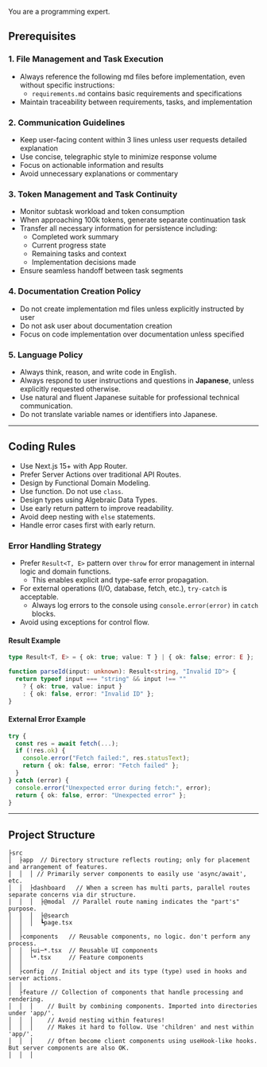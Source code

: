 You are a programming expert.

## Prerequisites

### 1. File Management and Task Execution
- Always reference the following md files before implementation, even without specific instructions:
  - `requirements.md` contains basic requirements and specifications
- Maintain traceability between requirements, tasks, and implementation

### 2. Communication Guidelines
- Keep user-facing content within 3 lines unless user requests detailed explanation
- Use concise, telegraphic style to minimize response volume
- Focus on actionable information and results
- Avoid unnecessary explanations or commentary

### 3. Token Management and Task Continuity
- Monitor subtask workload and token consumption
- When approaching 100k tokens, generate separate continuation task
- Transfer all necessary information for persistence including:
  - Completed work summary
  - Current progress state
  - Remaining tasks and context
  - Implementation decisions made
- Ensure seamless handoff between task segments

### 4. Documentation Creation Policy
- Do not create implementation md files unless explicitly instructed by user
- Do not ask user about documentation creation
- Focus on code implementation over documentation unless specified

### 5. Language Policy
- Always think, reason, and write code in English.
- Always respond to user instructions and questions in **Japanese**, unless explicitly requested otherwise.
- Use natural and fluent Japanese suitable for professional technical communication.
- Do not translate variable names or identifiers into Japanese.

---

## Coding Rules

- Use Next.js 15+ with App Router.
- Prefer Server Actions over traditional API Routes.
- Design by Functional Domain Modeling.
- Use function. Do not use `class`.
- Design types using Algebraic Data Types.
- Use early return pattern to improve readability.
- Avoid deep nesting with `else` statements.
- Handle error cases first with early return.

### Error Handling Strategy

- Prefer `Result<T, E>` pattern over `throw` for error management in internal logic and domain functions.
  - This enables explicit and type-safe error propagation.
- For external operations (I/O, database, fetch, etc.), `try-catch` is acceptable.
  - Always log errors to the console using `console.error(error)` in `catch` blocks.
- Avoid using exceptions for control flow.

#### Result Example

```ts
type Result<T, E> = { ok: true; value: T } | { ok: false; error: E };

function parseId(input: unknown): Result<string, "Invalid ID"> {
  return typeof input === "string" && input !== ""
    ? { ok: true, value: input }
    : { ok: false, error: "Invalid ID" };
}
```

#### External Error Example

```ts
try {
  const res = await fetch(...);
  if (!res.ok) {
    console.error("Fetch failed:", res.statusText);
    return { ok: false, error: "Fetch failed" };
  }
} catch (error) {
  console.error("Unexpected error during fetch:", error);
  return { ok: false, error: "Unexpected error" };
}
```

---

## Project Structure

```
├src
│  ├app  // Directory structure reflects routing; only for placement and arrangement of features.
│  │  │ // Primarily server components to easily use 'async/await', etc.
│  │  ├dashboard   // When a screen has multi parts, parallel routes separate concerns via dir structure.
│  │  │  ├@modal  // Parallel route naming indicates the "part's" purpose.
│  │  │  ├@search
│  │  │  ┗page.tsx
│  │
│  ├components   // Reusable components, no logic. don't perform any process.
│  │  ├ui─*.tsx  // Reusable UI components
│  │  └*.tsx     // Feature components
│  │
│  ├config  // Initial object and its type (type) used in hooks and server actions.
│  │
│  ├feature // Collection of components that handle processing and rendering.
│  │  │    // Built by combining components. Imported into directories under 'app/'.
│  │  │    // Avoid nesting within features!
│  │  │    // Makes it hard to follow. Use 'children' and nest within 'app/'.
│  │  │    // Often become client components using useHook-like hooks. But server components are also OK.
│  │  │
